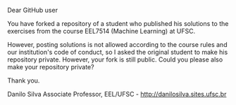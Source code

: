 Dear GitHub user

You have forked a repository of a student who published his solutions to the exercises from the course EEL7514 (Machine Learning) at UFSC.

However, posting solutions is not allowed according to the course rules and our institution's code of conduct, so I asked the original student to make his repository private. However, your fork is still public. Could you please also make your repository private?

Thank you.

Danilo Silva
Associate Professor, EEL/UFSC - http://danilosilva.sites.ufsc.br
